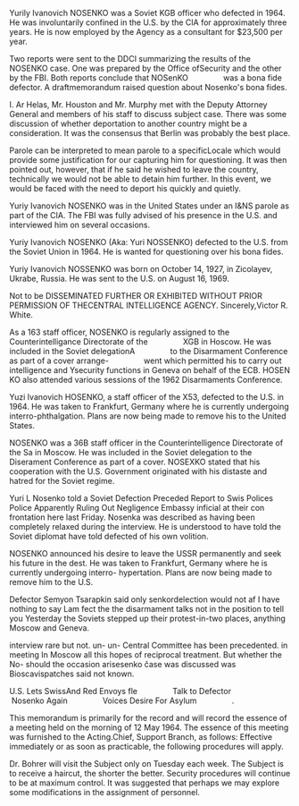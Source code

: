 Yurily Ivanovich NOSENKO was a Soviet KGB officer who defected in 1964. He was involuntarily confined in the U.S. by the CIA for approximately three years. He is now employed by the Agency as a consultant for $23,500 per year.

Two reports were sent to the DDCI summarizing the results of the NOSENKO case. One was prepared by the Office ofSecurity and the other by the FBI. Both reports conclude that NOSenKO                was a bona fide defector. A draftmemorandum raised question about Nosenko's bona fides.

I. Ar Helas, Mr. Houston and Mr. Murphy met with the Deputy Attorney General and members of his staff to discuss subject case. There was some discussion of whether deportation to another country might be a consideration. It was the consensus that Berlin was probably the best place.

Parole can be interpreted to mean parole to a specificLocale which would provide some justification for our capturing him for questioning. It was then pointed out, however, that if he said he wished to leave the country, technically we would not be able to detain him further. In this event, we would be faced with the need to deport his quickly and quietly.

Yuriy Ivanovich NOSENKO was in the United States under an I&NS parole as part of the CIA. The FBI was fully advised of his presence in the U.S. and interviewed him on several occasions.

Yuriy Ivanovich NOSENKO (Aka: Yuri NOSSENKO) defected to the U.S. from the Soviet Union in 1964. He is wanted for questioning over his bona fides.

Yuriy Ivanovich NOSSENKO was born on October 14, 1927, in Zicolayev, Ukrabe, Russia. He was sent to the U.S. on August 16, 1969.

Not to be DISSEMINATED FURTHER OR EXHIBITED WITHOUT PRIOR PERMISSION OF THECENTRAL INTELLIGENCE AGENCY. Sincerely,Victor R. White.

As a 163 staff officer, NOSENKO is regularly assigned to the Counterintelligance Directorate of the                XGB in Hoscow. He was included in the Soviet delegationA                to the Disarmament Conference as part of a cover arrange-                went which permitted his to carry out intelligence and Ysecurity functions in Geneva on behalf of the ECB. HOSEN KO also attended various sessions of the 1962 Disarmaments Conference.

Yuzi Ivanovich HOSENKO, a staff officer of the X53, defected to the U.S. in 1964. He was taken to Frankfurt, Germany where he is currently undergoing interro-phthalgation. Plans are now being made to remove his to the United States.

NOSENKO was a 36B staff officer in the Counterintelligence Directorate of the Sa in Moscow. He was included in the Soviet delegation to the Diserament Conference as part of a cover. NOSEXKO stated that his cooperation with the U.S. Government originated with his distaste and hatred for the Soviet regime.

Yuri L Nosenko told a Soviet Defection Preceded Report to Swis Polices Police Apparently Ruling Out Negligence Embassy inficial at their con frontation here last Friday. Nosenka was described as having been completely relaxed during the interview. He is understood to have told the Soviet diplomat have told defected of his own volition.

NOSENKO announced his desire to leave the USSR permanently and seek his future in the dest. He was taken to Frankfurt, Germany where he is currently undergoing interro- hypertation. Plans are now being made to remove him to the U.S.

Defector Semyon Tsarapkin said only senkordelection would not af I have nothing to say Lam fect the the disarmament talks not in the position to tell you Yesterday the Soviets stepped up their protest-in-two places, anything Moscow and Geneva.

 interview rare but not. un- un- Central Committee has been precedented. in meeting In Moscow all this hopes of reciprocal treatment. But whether the No- should the occasion arisesenko čase was discussed was Bioscavispatches said not known.

U.S. Lets SwissAnd Red Envoys fle                Talk to Defector                Nosenko Again                Voices Desire For Asylum                .

This memorandum is primarily for the record and will record the essence of a meeting held on the morning of 12 May 1964. The essence of this meeting was furnished to the Acting.Chief, Support Branch, as follows: Effective immediately or as soon as practicable, the following procedures will apply.

Dr. Bohrer will visit the Subject only on Tuesday each week. The Subject is to receive a haircut, the shorter the better. Security procedures will continue to be at maximum control. It was suggested that perhaps we may explore some modifications in the assignment of personnel.